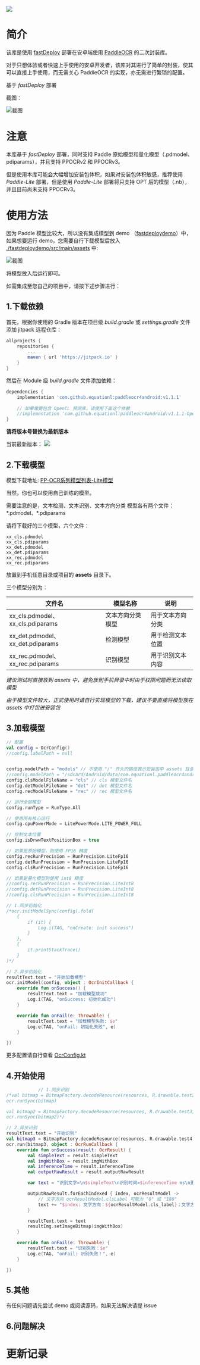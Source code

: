 [![](https://jitpack.io/v/equationl/paddleocr4android.svg)](https://jitpack.io/#equationl/paddleocr4android)

# 简介

该库是使用 [fastDeploy](https://github.com/PaddlePaddle/PaddleOCR/tree/dygraph/deploy/fastdeploy/android) 部署在安卓端使用 [PaddleOCR](https://github.com/PaddlePaddle/PaddleOCR) 的二次封装库。

对于只想体验或者快速上手使用的安卓开发者，该库对其进行了简单的封装，使其可以直接上手使用，而无需关心 PaddleOCR 的实现，亦无需进行繁琐的配置。

基于 *fastDeploy* 部署

截图：

![截图](/doc/screenshot2.jpg)

# 注意

本库基于 *fastDeploy* 部署，同时支持 Paddle 原始模型和量化模型（.pdmodel、pdiparams），并且支持 PPOCRv2 和 PPOCRv3。

但是使用本库可能会大幅增加安装包体积，如果对安装包体积敏感，推荐使用 *Paddle-Lite* 部署，但是使用 *Paddle-Lite* 部署将只支持 OPT 后的模型（.nb），并且目前尚未支持 PPOCRv3。


# 使用方法

因为 Paddle 模型比较大，所以没有集成模型到 demo （[fastdeploydemo](../fastdeploydemo)）中，如果想要运行 demo，您需要自行下载模型后放入 [./fastdeploydemo/src/main/assets](../fastdeploydemo/src/main/assets) 中:

![截图](/doc/screenshot3.png)

将模型放入后运行即可。

如需集成至您自己的项目中，请按下述步骤进行：

## 1.下载依赖

首先，根据你使用的 Gradle 版本在项目级 *build.gradle* 或 *settings.gradle* 文件添加 jitpack 远程仓库：

```gradle
allprojects {
	repositories {
		...
		maven { url 'https://jitpack.io' }
	}
}
```

然后在 Module 级 *build.gradle* 文件添加依赖：

```gradle
dependencies {
    implementation 'com.github.equationl:paddleocr4android:v1.1.1'
    
    // 如果需要包含 OpenCL 预测库，请使用下面这个依赖
    //implementation 'com.github.equationl:paddleocr4android:v1.1.1-OpenCL'
}
```

**请将版本号替换为最新版本**

当前最新版本： [![](https://jitpack.io/v/equationl/paddleocr4android.svg)](https://jitpack.io/#equationl/paddleocr4android)

## 2.下载模型

模型下载地址: [PP-OCR系列模型列表-Lite模型](https://github.com/PaddlePaddle/PaddleOCR/blob/release/2.6/doc/doc_ch/models_list.md)

当然，你也可以使用自己训练的模型。

需要注意的是，文本检测、文本识别、文本方向分类 模型各有两个文件：\*.pdmodel、\*.pdiparams

请将下载好的三个模型，六个文件：

```
xx_cls.pdmodel
xx_cls.pdiparams
xx_det.pdmodel
xx_det.pdiparams
xx_rec.pdmodel
xx_rec.pdiparams
```

放置到手机任意目录或项目的 **assets** 目录下。

三个模型分别为：

| 文件名                             | 模型名称     | 说明       |
|---------------------------------|----------|----------|
| xx_cls.pdmodel、xx_cls.pdiparams | 文本方向分类模型 | 用于文本方向分类 |
| xx_det.pdmodel、xx_det.pdiparams | 检测模型     | 用于检测文本位置 |
| xx_rec.pdmodel、xx_rec.pdiparams | 识别模型     | 用于识别文本内容 |

*建议测试时直接放到 assets 中，避免放到手机目录中时由于权限问题而无法读取模型*

*由于模型文件较大，正式使用时请自行实现模型的下载，建议不要直接将模型放在 assets 中打包进安装包*

## 3.加载模型

```kotlin
// 配置
val config = OcrConfig()
//config.labelPath = null


config.modelPath = "models" // 不使用 "/" 开头的路径表示安装包中 assets 目录下的文件，例如当前表示 assets/models/ocr_v2_for_cpu
//config.modelPath = "/sdcard/Android/data/com.equationl.paddleocr4android.app/files/models" // 使用 "/" 表示手机储存路径，测试时请将下载的三个模型放置于该目录下
config.clsModelFileName = "cls" // cls 模型文件名
config.detModelFileName = "det" // det 模型文件名
config.recModelFileName = "rec" // rec 模型文件名

// 运行全部模型
config.runType = RunType.All

// 使用所有核心运行
config.cpuPowerMode = LitePowerMode.LITE_POWER_FULL

// 绘制文本位置
config.isDrwwTextPositionBox = true

// 如果是原始模型，则使用 FP16 精度
config.recRunPrecision = RunPrecision.LiteFp16
config.detRunPrecision = RunPrecision.LiteFp16
config.clsRunPrecision = RunPrecision.LiteFp16

// 如果是量化模型则使用 int8 精度
//config.recRunPrecision = RunPrecision.LiteInt8
//config.detRunPrecision = RunPrecision.LiteInt8
//config.clsRunPrecision = RunPrecision.LiteInt8

// 1.同步初始化
/*ocr.initModelSync(config).fold(
    {
        if (it) {
            Log.i(TAG, "onCreate: init success")
        }
    },
    {
        it.printStackTrace()
    }
)*/

// 2.异步初始化
resultText.text = "开始加载模型"
ocr.initModel(config, object : OcrInitCallback {
    override fun onSuccess() {
        resultText.text = "加载模型成功"
        Log.i(TAG, "onSuccess: 初始化成功")
    }

    override fun onFail(e: Throwable) {
        resultText.text = "加载模型失败: $e"
        Log.e(TAG, "onFail: 初始化失败", e)
    }

})
```

更多配置请自行查看 [OcrConfig.kt](../fastdeployOCR/src/main/java/com/equationl/fastdeployocr/OcrConfig.kt)

## 4.开始使用

```kotlin
            // 1.同步识别
/*val bitmap = BitmapFactory.decodeResource(resources, R.drawable.test2)
ocr.runSync(bitmap)

val bitmap2 = BitmapFactory.decodeResource(resources, R.drawable.test3)
ocr.runSync(bitmap2)*/

// 2.异步识别
resultText.text = "开始识别"
val bitmap3 = BitmapFactory.decodeResource(resources, R.drawable.test4)
ocr.run(bitmap3, object : OcrRunCallback {
    override fun onSuccess(result: OcrResult) {
        val simpleText = result.simpleText
        val imgWithBox = result.imgWithBox
        val inferenceTime = result.inferenceTime
        val outputRawResult = result.outputRawResult

        var text = "识别文字=\n$simpleText\n识别时间=$inferenceTime ms\n更多信息=\n"

        outputRawResult.forEachIndexed { index, ocrResultModel ->
            // 文字方向 ocrResultModel.clsLabel 可能为 "0" 或 "180"
            text += "$index: 文字方向：${ocrResultModel.cls_label}；文字方向置信度：${ocrResultModel.cls_confidenceL}；识别置信度 ${ocrResultModel.confidence}；；文字位置：${ocrResultModel.points}\n"
        }

        resultText.text = text
        resultImg.setImageBitmap(imgWithBox)
    }

    override fun onFail(e: Throwable) {
        resultText.text = "识别失败：$e"
        Log.e(TAG, "onFail: 识别失败！", e)
    }

})
```

## 5.其他

有任何问题请先尝试 demo 或阅读源码，如果无法解决请提 issue


## 6.问题解决


# 更新记录
